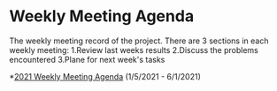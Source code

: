 # Weekly Meeting Agenda
The weekly meeting record of the project. There are 3 sections in each weekly meeting: 1.Review last weeks results 2.Discuss the problems encountered 3.Plane for next week's tasks

*[2021 Weekly Meeting Agenda](https://github.com/camdeno/F16Capstone/blob/main/Meeting%20Agenda/Capstone%20Weekly%20Meeting%20Agenda.pdf) (1/5/2021 - 6/1/2021)
